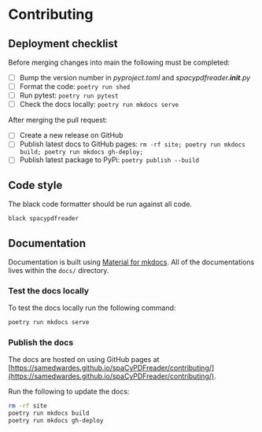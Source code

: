 # Contributing

## Deployment checklist

Before merging changes into main the following must be completed:

- [ ] Bump the version number in *pyproject.toml* and *spacypdfreader.__init__.py*
- [ ] Format the code: `poetry run shed`
- [ ] Run pytest: `poetry run pytest`
- [ ] Check the docs locally: `poetry run mkdocs serve`

After merging the pull request:

- [ ] Create a new release on GitHub
- [ ] Publish latest docs to GitHub pages: `rm -rf site; poetry run mkdocs build; poetry run mkdocs gh-deploy;`
- [ ] Publish latest package to PyPi: `poetry publish --build`

## Code style

The black code formatter should be run against all code.

```bash
black spacypdfreader
```

## Documentation

Documentation is built using [Material for mkdocs](https://squidfunk.github.io/mkdocs-material/). All of the documentations lives within the `docs/` directory.

### Test the docs locally

To test the docs locally run the following command:

```bash
poetry run mkdocs serve
```

### Publish the docs

The docs are hosted on using GitHub pages at [https://samedwardes.github.io/spaCyPDFreader/contributing/](https://samedwardes.github.io/spaCyPDFreader/contributing/).

Run the following to update the docs:

```bash
rm -rf site
poetry run mkdocs build
poetry run mkdocs gh-deploy
```